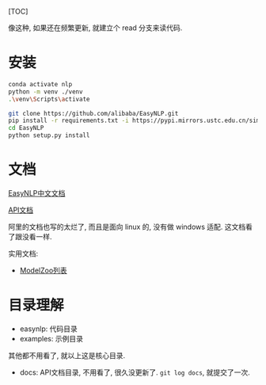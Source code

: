 [TOC]

像这种, 如果还在频繁更新, 就建立个 read 分支来读代码.

# 安装

```bash
conda activate nlp
python -m venv ./venv
.\venv\Scripts\activate

git clone https://github.com/alibaba/EasyNLP.git
pip install -r requirements.txt -i https://pypi.mirrors.ustc.edu.cn/simple
cd EasyNLP
python setup.py install
```

# 文档

[EasyNLP中文文档](https://www.yuque.com/easyx/easynlp/iobg30)

[API文档](http://atp-modelzoo-sh.oss-cn-shanghai.aliyuncs.com/release/easynlp/easynlp_docs/html/index.html)

阿里的文档也写的太烂了, 而且是面向 linux 的, 没有做 windows 适配.
这文档看了跟没看一样.

实用文档:

- [ModelZoo列表](https://www.yuque.com/easyx/easynlp/cn0uh8)

# 目录理解

- easynlp: 代码目录
- examples: 示例目录

其他都不用看了, 就以上这是核心目录.

- docs: API文档目录, 不用看了, 很久没更新了. `git log docs`, 就提交了一次.

